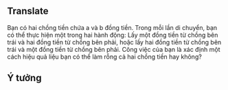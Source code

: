 ## Translate
Bạn có hai chồng tiền chứa a và b đồng tiền. Trong mỗi lần di chuyển, bạn có thể thực hiện một trong hai hành động: Lấy một đồng tiền từ chồng bên trái và hai đồng tiền từ chồng bên phải, hoặc lấy hai đồng tiền từ chồng bên trái và một đồng tiền từ chồng bên phải. Công việc của bạn là xác định một cách hiệu quả liệu bạn có thể làm rỗng cả hai chồng tiền hay không?

## Ý tưởng

